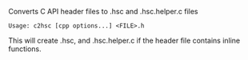 Converts C API header files to .hsc and .hsc.helper.c files

    Usage: c2hsc [cpp options...] <FILE>.h

This will create <FILE>.hsc, and <FILE>.hsc.helper.c if the header file
contains inline functions.
